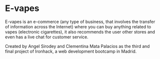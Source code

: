# E-vapes

E-vapes is an e-commerce (any type of business, that involves the transfer of information across the Internet) where you can buy anything related to vapes (electronic cigarettes), it also recommends the user other stores and even has a live chat for customer service.

Created by Angel Sirodey and Clementina Mata Palacios as the third and final project of Ironhack, a web development bootcamp in Madrid.
